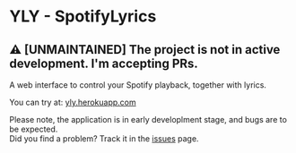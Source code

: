 # YLY - SpotifyLyrics

## ⚠️ [UNMAINTAINED] The project is not in active development. I'm accepting PRs.

A web interface to control your Spotify playback, together with lyrics.

You can try at: [yly.herokuapp.com](https://yly.herokuapp.com/)

Please note, the application is in early developlment stage, and bugs are to be expected.  
Did you find a problem? Track it in the [issues](https://github.com/masinamichele/yly/issues) page.
